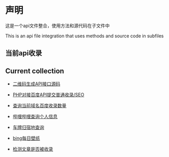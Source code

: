 <!--
 * @Name: Handsome
 * @Date: 2023-03-24
 * @ContactMail: mail@czgov.cn
-->

# 声明  
这是一个api文件整合，使用方法和源代码在子文件中

This is an api file integration that uses methods and source code in subfiles

## 当前api收录
## Current collection


 - [二维码生成API接口源码](./QRapi)

 - [PHP对接百度API提交普通收录/SEO](./baiduapi-submit)

 - [查询当前域名百度收录数量](./baidusite)

 - [哔哩哔哩查询个人信息](./bilibilisite)
 
 - [车牌归宿地查询](./cheapi)

 - [bing每日壁纸](./bing)

 - [检测文章是否被收录](./baidusl)

